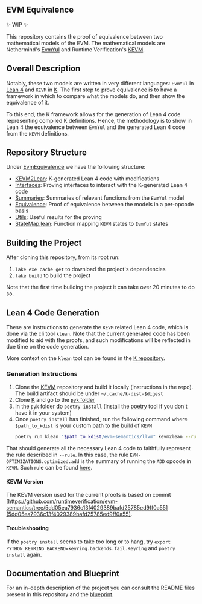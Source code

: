 EVM Equivalence
---------------

✨ WIP ✨

This repository contains the proof of equivalence between two mathematical models of the EVM.
The mathematical models are Nethermind's [EvmYul](https://github.com/nethermindEth/EVMYulLean/) and Runtime Verification's [KEVM](https://github.com/runtimeverification/evm-semantics).

## Overall Description

Notably, these two models are written in very different languages: `EvmYul` in [Lean 4](https://lean-lang.org/) and `KEVM` in [K](https://kframework.org/).
The first step to prove equivalence is to have a framework in which to compare what the models do, and then show the equivalence of it.

To this end, the K framework allows for the generation of Lean 4 code representing compiled K definitions. Hence, the methodology is to show in Lean 4 the equivalence between `EvmYul` and the generated Lean 4 code from the `KEVM` definitions.

## Repository Structure

Under [EvmEquivalence](./EvmEquivalence) we have the following structure:
* [KEVM2Lean](./EvmEquivalence/KEVM2Lean): K-generated Lean 4 code with modifications
* [Interfaces](./EvmEquivalence/Interfaces): Proving interfaces to interact with the K-generated Lean 4 code
* [Summaries](./EvmEquivalence/Summaries): Summaries of relevant functions from the `EvmYul` model
* [Equivalence](./EvmEquivalence/Equivalence): Proof of equivalence between the models in a per-opcode basis
* [Utils](./EvmEquivalence/Utils): Useful results for the proving
* [StateMap.lean](./EvmEquivalence/StateMap.lean): Function mapping `KEVM` states to `EvmYul` states

## Building the Project

After cloning this repository, from its root run:
1. `lake exe cache get` to download the project's dependencies
2. `lake build` to build the project

Note that the first time building the project it can take over 20 minutes to do so.

## Lean 4 Code Generation

These are instructions to generate the `KEVM` related Lean 4 code, which is done via the cli tool `klean`. Note that the current generated code has been modified to aid with the proofs, and such modifications will be reflected in due time on the code generation.

More context on the `klean` tool can be found in the [K repository](https://github.com/runtimeverification/k/tree/master/pyk/src/pyk/klean).

### Generation Instructions

1. Clone the [KEVM](https://github.com/runtimeverification/evm-semantics) repository and build it locally (instructions in the repo). The build artifact should be under `~/.cache/k-dist-$digest`
2. Clone [K](https://github.com/runtimeverification/k/tree/master) and go to the [`pyk` folder](https://github.com/runtimeverification/k/tree/master/pyk/src/pyk/klean)
3. In the `pyk` folder do `poetry install` (install the [poetry](https://python-poetry.org/docs/) tool if you don't have it in your system)
4. Once `poetry install` has finished, run the following command where `$path_to_kdist` is your custom path to the build of `KEVM`
   ```bash
   poetry run klean "$path_to_kdist/evm-semantics/llvm" kevm2lean --rule 'EVM-OPTIMIZATIONS.optimized.add' --output $your_desired_output_folder
   ```

That should generate all the necessary Lean 4 code to faithfully represent the rule described in `--rule`. In this case, the rule `EVM-OPTIMIZATIONS.optimized.add` is the summary of running the `ADD` opcode in `KEVM`. Such rule can be found [here](https://github.com/runtimeverification/evm-semantics/blob/master/kevm-pyk/src/kevm_pyk/kproj/evm-semantics/optimizations.md).

#### KEVM Version

The KEVM version used for the current proofs is based on commit [https://github.com/runtimeverification/evm-semantics/tree/5dd05ea7936c13f4029389bafd25785ed9ff0a55](5dd05ea7936c13f4029389bafd25785ed9ff0a55).

#### Troubleshooting

If the `poetry install` seems to take too long or to hang, try `export PYTHON_KEYRING_BACKEND=keyring.backends.fail.Keyring` and `poetry install` again.

## Documentation and Blueprint

For an in-depth description of the projcet you can consult the README files present in this repository and the [blueprint](https://runtimeverification.github.io/evm-equivalence/).
